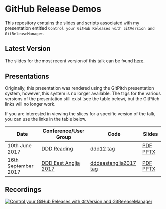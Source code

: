 # GitHub Release Demos

This repository contains the slides and scripts associated with my presentation entitled `Control your GitHub Releases with GitVersion and GitReleaseManager`.

## Latest Version

The slides for the most recent version of this talk can be found [here](https://gep13-talks.github.io/GitHubReleaseDemos/).

## Presentations

Originally, this presentation was rendered using the GitPitch presentation system, however, this system is no longer available. The tags for the various versions of the presentation still exist (see the table below), but the GitPitch links will no longer work.

If you are interested in viewing the slides for a specific version of the talk, you can use the links in the table below.

| Date                     | Conference/User Group                                      | Code                                                                                                      | Slides                                                                                                                                                                                                                                  |
|--------------------------|------------------------------------------------------------|-----------------------------------------------------------------------------------------------------------|-----------------------------------------------------------------------------------------------------------------------------------------------------------------------------------------------------------------------------------------|
| 10th June 2017           | [DDD Reading](https://developerdeveloperdeveloper.com/)    | [ddd12 tag](https://github.com/gep13-talks/GitHubReleaseDemos/releases/tag/ddd12)                         | [PDF](https://github.com/gep13-talks/GitHubReleaseDemos/blob/e367af566ed8078de7104a013dca393f38f29e4a/PITCHME.pdf) [PPTX](https://github.com/gep13-talks/GitHubReleaseDemos/blob/e367af566ed8078de7104a013dca393f38f29e4a/PITCHME.pptx) |
| 16th September 2017      | [DDD East Anglia 2017](https://www.dddeastanglia.com/)     | [dddeastanglia2017 tag](https://github.com/gep13-talks/GitHubReleaseDemos/releases/tag/dddeastanglia2017) | [PDF](https://github.com/gep13-talks/GitHubReleaseDemos/blob/37dc0610fea3444728dd2a9ccdef1f60797734dd/PITCHME.pdf) [PPTX](https://github.com/gep13-talks/GitHubReleaseDemos/blob/37dc0610fea3444728dd2a9ccdef1f60797734dd/PITCHME.pptx) |


## Recordings

[![Control your GitHub Releases with GitVersion and GitReleaseManager](https://img.youtube.com/vi/SlM02V1tkSc/0.jpg)](https://www.youtube.com/watch?v=SlM02V1tkSc)